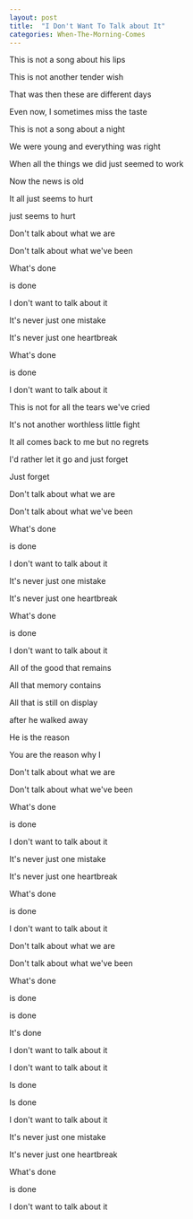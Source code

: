 ```yaml
---
layout: post
title:  "I Don't Want To Talk about It"
categories: When-The-Morning-Comes
---
```

This is not a song about his lips

This is not another tender wish

That was then these are different days

Even now, I sometimes miss the taste

This is not a song about a night

We were young and everything was right

When all the things we did just seemed to work

Now the news is old

It all just seems to hurt

just seems to hurt




Don't talk about what we are

Don't talk about what we've been

What's done

is done

I don't want to talk about it




It's never just one mistake

It's never just one heartbreak

What's done

is done

I don't want to talk about it




This is not for all the tears we've cried

It's not another worthless little fight

It all comes back to me but no regrets

I'd rather let it go and just forget

Just forget




Don't talk about what we are

Don't talk about what we've been

What's done

is done

I don't want to talk about it

It's never just one mistake

It's never just one heartbreak

What's done

is done

I don't want to talk about it




All of the good that remains

All that memory contains

All that is still on display

after he walked away

He is the reason

You are the reason why I




Don't talk about what we are

Don't talk about what we've been

What's done

is done

I don't want to talk about it

It's never just one mistake

It's never just one heartbreak

What's done

is done

I don't want to talk about it




Don't talk about what we are

Don't talk about what we've been

What's done

is done

is done

It's done

I don't want to talk about it

I don't want to talk about it

Is done

Is done

I don't want to talk about it




It's never just one mistake

It's never just one heartbreak

What's done

is done

I don't want to talk about it
